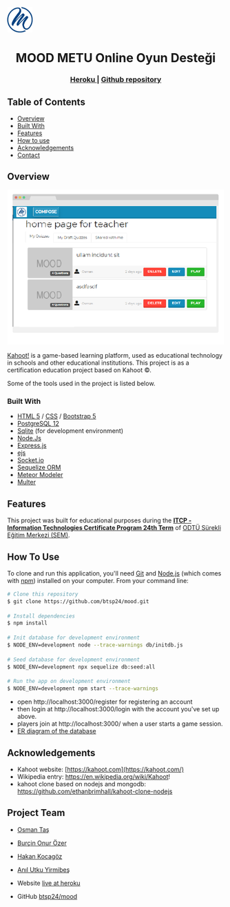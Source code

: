 <img src="./public/images/logo.png" alt="logo" style="zoom:10%;" /> 

<h1 align="center">MOOD METU Online Oyun Desteği</h1>
<div align="center">
  <h3>
    <a href="https://btspmood.herokuapp.com/">
      Heroku
    </a>
     | 
    <a href="https://github.com/btsp24/mood">
      Github repository
    </a> 
    </h3></div>



## Table of Contents

- [Overview](#overview)
- [Built With](#built-with)
- [Features](#features)
- [How to use](#how-to-use)
- [Acknowledgements](#acknowledgements)
- [Contact](#contact)



## Overview

![screenshot](./public/images/screenshot.png)

[Kahoot!](https://kahoot.com) is a game-based learning platform, used as educational technology in schools and other educational institutions. This project is as a  certification education project based on Kahoot ©. 

Some of the tools used in the project is listed below.

### Built With

- [HTML 5](https://en.wikipedia.org/wiki/HTML5) / [CSS](https://tr.wikipedia.org/wiki/CSS) / [Bootstrap 5](https://getbootstrap.com/docs/5.0/getting-started/introduction/)
- [PostgreSQL 12](https://www.postgresql.org/)
- [Sqlite](https://www.sqlite.org/) (for development environment)
- [Node.Js](https://nodejs.org/)
- [Express.js](https://expressjs.com/)
- [ejs](https://ejs.co/)
- [Socket.io](https://socket.io/)
- [Sequelize ORM](https://sequelize.org/)
- [Meteor Modeler](https://www.datensen.com/orm-design-tool/meteor-modeler-for-orm.html)
- [Multer](https://www.npmjs.com/package/multer)


## Features

This project was built for educational purposes during the [**ITCP - Information Technologies Certificate Program 24th Term**](./about_itcp.md) of [ODTÜ Sürekli Eğitim Merkezi (SEM)](https://sem.metu.edu.tr/). 

## How To Use

To clone and run this application, you'll need [Git](https://git-scm.com) and [Node.js](https://nodejs.org/en/download/) (which comes with [npm](http://npmjs.com)) installed on your computer. From your command line:

```bash
# Clone this repository
$ git clone https://github.com/btsp24/mood.git

# Install dependencies
$ npm install

# Init database for development environment
$ NODE_ENV=development node --trace-warnings db/initdb.js

# Seed database for development environment
$ NODE_ENV=development npx sequelize db:seed:all

# Run the app on development environment
$ NODE_ENV=development npm start --trace-warnings
```

- open http://localhost:3000/register for registering an account
- then login at http://localhost:3000/login with the account you've set up above.
- players join at http://localhost:3000/ when a user starts a game session. 
- [ER diagram of the database](./db/docs/mood-er-diagram.pdf)

## Acknowledgements

- Kahoot website: [https://kahoot.com](https://kahoot.com/)
- Wikipedia entry: https://en.wikipedia.org/wiki/Kahoot!
- kahoot clone based on nodejs and mongodb: https://github.com/ethanbrimhall/kahoot-clone-nodejs

## Project Team

- [Osman Taş](https://www.linkedin.com/in/tasosman/)
- [Burçin Onur Özer](https://www.linkedin.com/in/buronoz/)
- [Hakan Kocagöz](https://www.linkedin.com/in/hakan-kocag%C3%B6z-0617757/)
- [Anıl Utku Yirmibeş](https://www.linkedin.com/in/an%C4%B1l-yirmibe%C5%9F-608b3b106/)

- Website [live at heroku](https://btspmood.herokuapp.com/)
- GitHub [btsp24/mood](https://github.com/btsp24/mood)

